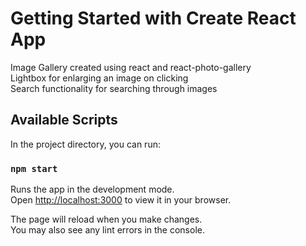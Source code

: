 # Getting Started with Create React App

Image Gallery created using react and react-photo-gallery \
Lightbox for enlarging an image on clicking \
Search functionality for searching through images

## Available Scripts

In the project directory, you can run:

### `npm start`

Runs the app in the development mode.\
Open [http://localhost:3000](http://localhost:3000) to view it in your browser.

The page will reload when you make changes.\
You may also see any lint errors in the console.

